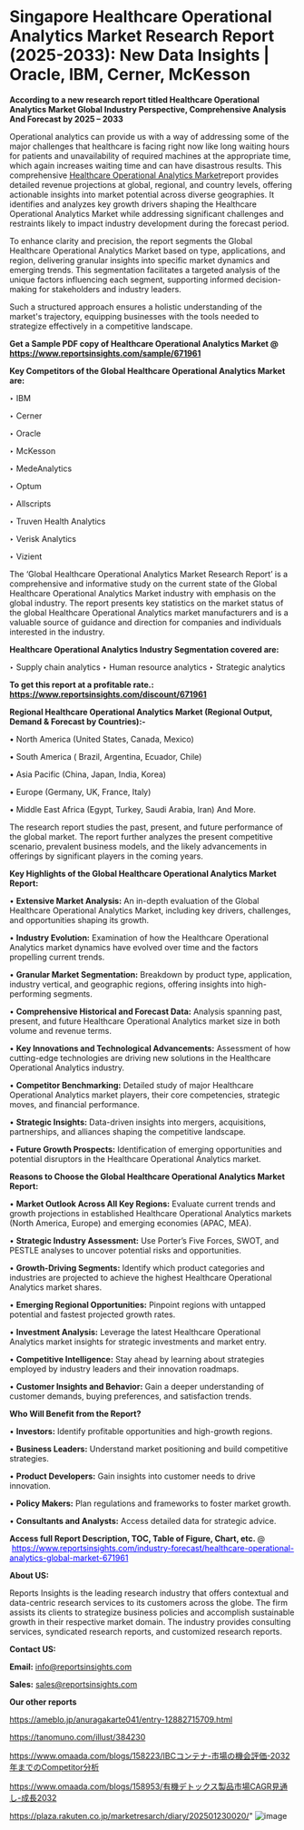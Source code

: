 # Singapore Healthcare Operational Analytics Market Research Report (2025-2033): New Data Insights | Oracle, IBM, Cerner, McKesson

<strong>According to a new research report titled Healthcare Operational Analytics Market Global Industry Perspective, Comprehensive Analysis And Forecast by 2025 – 2033</strong>

Operational analytics can provide us with a way of addressing some of the major challenges that healthcare is facing right now like long waiting hours for patients and unavailability of required machines at the appropriate time, which again increases waiting time and can have disastrous results. This comprehensive <a href=https://www.reportsinsights.com/sample/671961>Healthcare Operational Analytics Market</a>report provides detailed revenue projections at global, regional, and country levels, offering actionable insights into market potential across diverse geographies. It identifies and analyzes key growth drivers shaping the Healthcare Operational Analytics Market while addressing significant challenges and restraints likely to impact industry development during the forecast period.

To enhance clarity and precision, the report segments the Global Healthcare Operational Analytics Market based on type, applications, and region, delivering granular insights into specific market dynamics and emerging trends. This segmentation facilitates a targeted analysis of the unique factors influencing each segment, supporting informed decision-making for stakeholders and industry leaders.

Such a structured approach ensures a holistic understanding of the market's trajectory, equipping businesses with the tools needed to strategize effectively in a competitive landscape.

<strong>Get a Sample PDF copy of Healthcare Operational Analytics Market </strong><strong>@<a href=https://www.reportsinsights.com/sample/671961 style=color:#0000ff;> https://www.reportsinsights.com/sample/671961</a></strong></font>

<strong>Key Competitors of the Global Healthcare Operational Analytics Market are:</strong>

‣ IBM

‣ Cerner

‣ Oracle

‣ McKesson

‣ MedeAnalytics

‣ Optum

‣ Allscripts

‣ Truven Health Analytics

‣ Verisk Analytics

‣ Vizient

The ‘Global Healthcare Operational Analytics Market Research Report’ is a comprehensive and informative study on the current state of the Global Healthcare Operational Analytics Market industry with emphasis on the global industry. The report presents key statistics on the market status of the global Healthcare Operational Analytics market manufacturers and is a valuable source of guidance and direction for companies and individuals interested in the industry.

<strong>Healthcare Operational Analytics Industry Segmentation covered are:</strong>

‣ Supply chain analytics
‣ Human resource analytics
‣ Strategic analytics

<strong>To get this report at a profitable rate.: <a href=https://www.reportsinsights.com/discount/671961 style=color:#0000ff;>https://www.reportsinsights.com/discount/671961</a></strong></font>

<strong>Regional Healthcare Operational Analytics Market (Regional Output, Demand &amp; Forecast by Countries):-</strong>

• North America (United States, Canada, Mexico)

• South America ( Brazil, Argentina, Ecuador, Chile)

• Asia Pacific (China, Japan, India, Korea)

• Europe (Germany, UK, France, Italy)

• Middle East Africa (Egypt, Turkey, Saudi Arabia, Iran) And More.

The research report studies the past, present, and future performance of the global market. The report further analyzes the present competitive scenario, prevalent business models, and the likely advancements in offerings by significant players in the coming years.

<strong>Key Highlights of the Global Healthcare Operational Analytics Market Report:</strong>

• <strong>Extensive Market Analysis:</strong> An in-depth evaluation of the Global Healthcare Operational Analytics Market, including key drivers, challenges, and opportunities shaping its growth.

• <strong>Industry Evolution:</strong> Examination of how the Healthcare Operational Analytics market dynamics have evolved over time and the factors propelling current trends.

• <strong>Granular Market Segmentation:</strong> Breakdown by product type, application, industry vertical, and geographic regions, offering insights into high-performing segments.

• <strong>Comprehensive Historical and Forecast Data:</strong> Analysis spanning past, present, and future Healthcare Operational Analytics market size in both volume and revenue terms.

• <strong>Key Innovations and Technological Advancements:</strong> Assessment of how cutting-edge technologies are driving new solutions in the Healthcare Operational Analytics industry.

• <strong>Competitor Benchmarking:</strong> Detailed study of major Healthcare Operational Analytics market players, their core competencies, strategic moves, and financial performance.

• <strong>Strategic Insights:</strong> Data-driven insights into mergers, acquisitions, partnerships, and alliances shaping the competitive landscape.

• <strong>Future Growth Prospects:</strong> Identification of emerging opportunities and potential disruptors in the Healthcare Operational Analytics market.

<strong>Reasons to Choose the Global Healthcare Operational Analytics Market Report:</strong>

• <strong>Market Outlook Across All Key Regions:</strong> Evaluate current trends and growth projections in established Healthcare Operational Analytics markets (North America, Europe) and emerging economies (APAC, MEA).

• <strong>Strategic Industry Assessment:</strong> Use Porter’s Five Forces, SWOT, and PESTLE analyses to uncover potential risks and opportunities.

• <strong>Growth-Driving Segments:</strong> Identify which product categories and industries are projected to achieve the highest Healthcare Operational Analytics market shares.

• <strong>Emerging Regional Opportunities:</strong> Pinpoint regions with untapped potential and fastest projected growth rates.

• <strong>Investment Analysis:</strong> Leverage the latest Healthcare Operational Analytics market insights for strategic investments and market entry.

• <strong>Competitive Intelligence:</strong> Stay ahead by learning about strategies employed by industry leaders and their innovation roadmaps.

• <strong>Customer Insights and Behavior:</strong> Gain a deeper understanding of customer demands, buying preferences, and satisfaction trends.

<strong>Who Will Benefit from the Report?</strong>

• <strong>Investors:</strong> Identify profitable opportunities and high-growth regions.

• <strong>Business Leaders:</strong> Understand market positioning and build competitive strategies.

• <strong>Product Developers:</strong> Gain insights into customer needs to drive innovation.

• <strong>Policy Makers:</strong> Plan regulations and frameworks to foster market growth.

• <strong>Consultants and Analysts:</strong> Access detailed data for strategic advice.
</ul>
<strong>Access full Report Description, TOC, Table of Figure, Chart, etc. </strong>@  <a href=https://www.reportsinsights.com/industry-forecast/healthcare-operational-analytics-global-market-671961 style=color:#0000ff;>https://www.reportsinsights.com/industry-forecast/healthcare-operational-analytics-global-market-671961</a></font>

<strong><strong>About US</strong>:</strong>

Reports Insights is the leading research industry that offers contextual and data-centric research services to its customers across the globe. The firm assists its clients to strategize business policies and accomplish sustainable growth in their respective market domain. The industry provides consulting services, syndicated research reports, and customized research reports.

<strong>Contact US:</strong>

<p class=""""><b>Email:</b> <a href=mailto:info@reportsinsights.com>info@reportsinsights.com</a></p>
<p class=""""><b>Sales:</b> <a href=mailto:sales@reportsinsights.com>sales@reportsinsights.com</a></p>

<strong>Our other reports</strong>

<a href=https://ameblo.jp/anuragakarte041/entry-12882715709.html>https://ameblo.jp/anuragakarte041/entry-12882715709.html</a>

<a href=https://tanomuno.com/illust/384230>https://tanomuno.com/illust/384230</a>

<a href=https://www.omaada.com/blogs/158223/IBCコンテナ-市場の機会評価-2032年までのCompetitor分析>https://www.omaada.com/blogs/158223/IBCコンテナ-市場の機会評価-2032年までのCompetitor分析</a>

<a href=https://www.omaada.com/blogs/158953/有機デトックス製品市場CAGR見通し-成長2032>https://www.omaada.com/blogs/158953/有機デトックス製品市場CAGR見通し-成長2032</a>

<a href=https://plaza.rakuten.co.jp/marketresarch/diary/202501230020/>https://plaza.rakuten.co.jp/marketresarch/diary/202501230020/</a>"
![image](https://github.com/user-attachments/assets/d67044e9-5210-496b-9137-27210aafef66)

